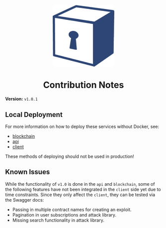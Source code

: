 <div align="center">
  <p align="center">
    <img src="./img/solidguard-v1.png" width="200" alt="SolidGuard Logo"/>
  </p>
<h1>Contribution Notes</h1>
</div>

**Version:** `v1.0.1`

## Local Deployment
For more information on how to deploy these services without Docker, see:
* [blockchain](./blockchain.md)
* [api](./api.md)
* [client](./client.md)

These methods of deploying should not be used in production!

## Known Issues
While the functionality of `v1.0` is done in the `api` and `blockchain`, some of the following features have not been integrated in the `client` side yet due to time constraints. Since they only affect the `client`, they can be tested via the Swagger docs:
* Passing in multiple contract names for creating an exploit.
* Pagination in user subscriptions and attack library.
* Missing search functionality in attack library.
